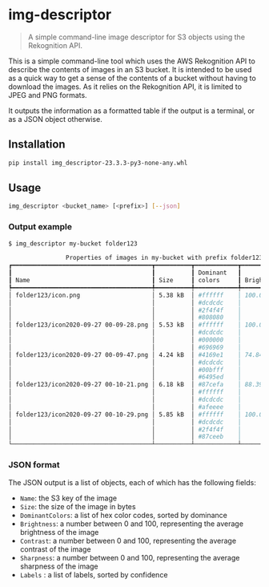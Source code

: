 # img-descriptor

> A simple command-line image descriptor for S3 objects
> using the Rekognition API.

This is a simple command-line tool which uses the AWS Rekognition API to
describe the contents of images in an S3 bucket. It is intended to be used
as a quick way to get a sense of the contents of a bucket without having
to download the images. As it relies on the Rekognition API, it is
limited to JPEG and PNG formats.

It outputs the information as a formatted table if the output is a
terminal, or as a JSON object otherwise.

## Installation

```bash
pip install img_descriptor-23.3.3-py3-none-any.whl
```

## Usage

```sh
img_descriptor <bucket_name> [<prefix>] [--json]
```

### Output example

```sh
$ img_descriptor my-bucket folder123

                Properties of images in my-bucket with prefix folder123
┏━━━━━━━━━━━━━━━━━━━━━━━━━━━━━━━━━━━━━━━┳━━━━━━━━━━┳━━━━━━━━━━━━┳━━━━━━━━━━━━┳━━━━━━━━━━┳━━━━━━━━━━━┳━━━━━━━━━━━━━┓
┃                                       ┃          ┃ Dominant   ┃            ┃          ┃           ┃             ┃
┃ Name                                  ┃ Size     ┃ colors     ┃ Brightness ┃ Contrast ┃ Sharpness ┃ Labels      ┃
┡━━━━━━━━━━━━━━━━━━━━━━━━━━━━━━━━━━━━━━━╇━━━━━━━━━━╇━━━━━━━━━━━━╇━━━━━━━━━━━━╇━━━━━━━━━━╇━━━━━━━━━━━╇━━━━━━━━━━━━━┩
│ folder123/icon.png                    │ 5.38 kB  │ #ffffff    │ 100.00 %   │ 76.38 %  │ 43.60 %   │ Text        │
│                                       │          │ #dcdcdc    │            │          │           │             │
│                                       │          │ #2f4f4f    │            │          │           │             │
│                                       │          │ #808080    │            │          │           │             │
│ folder123/icon2020-09-27 00-09-28.png │ 5.53 kB  │ #ffffff    │ 100.00 %   │ 69.93 %  │ 40.20 %   │ Text        │
│                                       │          │ #dcdcdc    │            │          │           │             │
│                                       │          │ #000000    │            │          │           │             │
│                                       │          │ #696969    │            │          │           │             │
│ folder123/icon2020-09-27 00-09-47.png │ 4.24 kB  │ #4169e1    │ 74.84 %    │ 82.97 %  │ 48.60 %   │ Text, Logo  │
│                                       │          │ #dcdcdc    │            │          │           │             │
│                                       │          │ #00bfff    │            │          │           │             │
│                                       │          │ #6495ed    │            │          │           │             │
│ folder123/icon2020-09-27 00-10-21.png │ 6.18 kB  │ #87cefa    │ 88.39 %    │ 75.05 %  │ 29.58 %   │ Logo, Text  │
│                                       │          │ #ffffff    │            │          │           │             │
│                                       │          │ #dcdcdc    │            │          │           │             │
│                                       │          │ #afeeee    │            │          │           │             │
│ folder123/icon2020-09-27 00-10-29.png │ 5.85 kB  │ #ffffff    │ 100.00 %   │ 67.80 %  │ 43.23 %   │ Logo, Text  │
│                                       │          │ #dcdcdc    │            │          │           │             │
│                                       │          │ #2f4f4f    │            │          │           │             │
│                                       │          │ #87ceeb    │            │          │           │             │
└───────────────────────────────────────┴──────────┴────────────┴────────────┴──────────┴───────────┴─────────────┘
```

### JSON format

The JSON output is a list of objects, each of which has the following
fields:

- `Name`: the S3 key of the image
- `Size`: the size of the image in bytes
- `DominantColors`: a list of hex color codes, sorted by dominance
- `Brightness`: a number between 0 and 100, representing the average
  brightness of the image
- `Contrast`: a number between 0 and 100, representing the average
  contrast of the image
- `Sharpness`: a number between 0 and 100, representing the average
  sharpness of the image
- `Labels` : a list of labels, sorted by confidence
